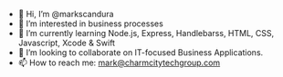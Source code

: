- 👋 Hi, I’m @markscandura
- 👀 I’m interested in business processes
- 🌱 I’m currently learning Node.js, Express, Handlebarss, HTML, CSS, Javascript, Xcode & Swift
- 💞️ I’m looking to collaborate on IT-focused Business Applications.
- 📫 How to reach me: mark@charmcitytechgroup.com

<!---
markscandura/markscandura is a ✨ special ✨ repository because its `README.md` (this file) appears on your GitHub profile.
You can click the Preview link to take a look at your changes.
--->
